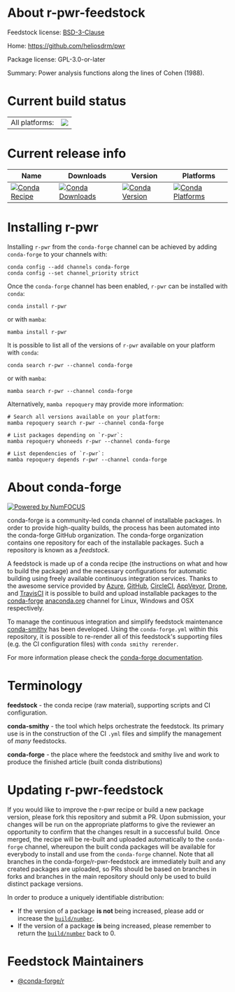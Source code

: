 About r-pwr-feedstock
=====================

Feedstock license: [BSD-3-Clause](https://github.com/conda-forge/r-pwr-feedstock/blob/main/LICENSE.txt)

Home: https://github.com/heliosdrm/pwr

Package license: GPL-3.0-or-later

Summary: Power analysis functions along the lines of Cohen (1988).

Current build status
====================


<table><tr><td>All platforms:</td>
    <td>
      <a href="https://dev.azure.com/conda-forge/feedstock-builds/_build/latest?definitionId=1482&branchName=main">
        <img src="https://dev.azure.com/conda-forge/feedstock-builds/_apis/build/status/r-pwr-feedstock?branchName=main">
      </a>
    </td>
  </tr>
</table>

Current release info
====================

| Name | Downloads | Version | Platforms |
| --- | --- | --- | --- |
| [![Conda Recipe](https://img.shields.io/badge/recipe-r--pwr-green.svg)](https://anaconda.org/conda-forge/r-pwr) | [![Conda Downloads](https://img.shields.io/conda/dn/conda-forge/r-pwr.svg)](https://anaconda.org/conda-forge/r-pwr) | [![Conda Version](https://img.shields.io/conda/vn/conda-forge/r-pwr.svg)](https://anaconda.org/conda-forge/r-pwr) | [![Conda Platforms](https://img.shields.io/conda/pn/conda-forge/r-pwr.svg)](https://anaconda.org/conda-forge/r-pwr) |

Installing r-pwr
================

Installing `r-pwr` from the `conda-forge` channel can be achieved by adding `conda-forge` to your channels with:

```
conda config --add channels conda-forge
conda config --set channel_priority strict
```

Once the `conda-forge` channel has been enabled, `r-pwr` can be installed with `conda`:

```
conda install r-pwr
```

or with `mamba`:

```
mamba install r-pwr
```

It is possible to list all of the versions of `r-pwr` available on your platform with `conda`:

```
conda search r-pwr --channel conda-forge
```

or with `mamba`:

```
mamba search r-pwr --channel conda-forge
```

Alternatively, `mamba repoquery` may provide more information:

```
# Search all versions available on your platform:
mamba repoquery search r-pwr --channel conda-forge

# List packages depending on `r-pwr`:
mamba repoquery whoneeds r-pwr --channel conda-forge

# List dependencies of `r-pwr`:
mamba repoquery depends r-pwr --channel conda-forge
```


About conda-forge
=================

[![Powered by
NumFOCUS](https://img.shields.io/badge/powered%20by-NumFOCUS-orange.svg?style=flat&colorA=E1523D&colorB=007D8A)](https://numfocus.org)

conda-forge is a community-led conda channel of installable packages.
In order to provide high-quality builds, the process has been automated into the
conda-forge GitHub organization. The conda-forge organization contains one repository
for each of the installable packages. Such a repository is known as a *feedstock*.

A feedstock is made up of a conda recipe (the instructions on what and how to build
the package) and the necessary configurations for automatic building using freely
available continuous integration services. Thanks to the awesome service provided by
[Azure](https://azure.microsoft.com/en-us/services/devops/), [GitHub](https://github.com/),
[CircleCI](https://circleci.com/), [AppVeyor](https://www.appveyor.com/),
[Drone](https://cloud.drone.io/welcome), and [TravisCI](https://travis-ci.com/)
it is possible to build and upload installable packages to the
[conda-forge](https://anaconda.org/conda-forge) [anaconda.org](https://anaconda.org/)
channel for Linux, Windows and OSX respectively.

To manage the continuous integration and simplify feedstock maintenance
[conda-smithy](https://github.com/conda-forge/conda-smithy) has been developed.
Using the ``conda-forge.yml`` within this repository, it is possible to re-render all of
this feedstock's supporting files (e.g. the CI configuration files) with ``conda smithy rerender``.

For more information please check the [conda-forge documentation](https://conda-forge.org/docs/).

Terminology
===========

**feedstock** - the conda recipe (raw material), supporting scripts and CI configuration.

**conda-smithy** - the tool which helps orchestrate the feedstock.
                   Its primary use is in the construction of the CI ``.yml`` files
                   and simplify the management of *many* feedstocks.

**conda-forge** - the place where the feedstock and smithy live and work to
                  produce the finished article (built conda distributions)


Updating r-pwr-feedstock
========================

If you would like to improve the r-pwr recipe or build a new
package version, please fork this repository and submit a PR. Upon submission,
your changes will be run on the appropriate platforms to give the reviewer an
opportunity to confirm that the changes result in a successful build. Once
merged, the recipe will be re-built and uploaded automatically to the
`conda-forge` channel, whereupon the built conda packages will be available for
everybody to install and use from the `conda-forge` channel.
Note that all branches in the conda-forge/r-pwr-feedstock are
immediately built and any created packages are uploaded, so PRs should be based
on branches in forks and branches in the main repository should only be used to
build distinct package versions.

In order to produce a uniquely identifiable distribution:
 * If the version of a package **is not** being increased, please add or increase
   the [``build/number``](https://docs.conda.io/projects/conda-build/en/latest/resources/define-metadata.html#build-number-and-string).
 * If the version of a package **is** being increased, please remember to return
   the [``build/number``](https://docs.conda.io/projects/conda-build/en/latest/resources/define-metadata.html#build-number-and-string)
   back to 0.

Feedstock Maintainers
=====================

* [@conda-forge/r](https://github.com/conda-forge/r/)


